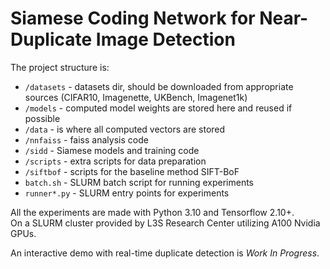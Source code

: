 # Siamese Coding Network for Near-Duplicate Image Detection

The project structure is:
 - `/datasets` - datasets dir, should be downloaded from appropriate sources (CIFAR10, Imagenette, UKBench, Imagenet1k)
 - `/models` - computed model weights are stored here and reused if possible
 - `/data` - is where all computed vectors are stored
 - `/nnfaiss` - faiss analysis code
 - `/sidd` - Siamese models and training code
 - `/scripts` - extra scripts for data preparation
 - `/siftbof` - scripts for the baseline method SIFT-BoF
 - `batch.sh` - SLURM batch script for running experiments
 - `runner*.py` - SLURM entry points for experiments

All the experiments are made with Python 3.10 and Tensorflow 2.10+.  
On a SLURM cluster provided by L3S Research Center utilizing A100 Nvidia GPUs.

An interactive demo with real-time duplicate detection is _Work In Progress_.

